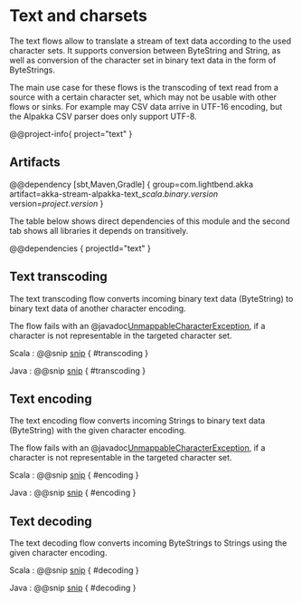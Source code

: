 # Text and charsets

The text flows allow to translate a stream of text data according to the used 
character sets. It supports conversion between ByteString and String, as well 
as conversion of the character set in binary text data in the form of ByteStrings.

The main use case for these flows is the transcoding of text read from a
source with a certain character set, which may not be usable with other flows
or sinks. For example may CSV data arrive in UTF-16 encoding, but the Alpakka CSV
parser does only support UTF-8.

@@project-info{ project="text" }


## Artifacts

@@dependency [sbt,Maven,Gradle] {
  group=com.lightbend.akka
  artifact=akka-stream-alpakka-text_$scala.binary.version$
  version=$project.version$
}


The table below shows direct dependencies of this module and the second tab shows all libraries it depends on transitively.

@@dependencies { projectId="text" }


## Text transcoding

The text transcoding flow converts incoming binary text data (ByteString) to binary text
data of another character encoding. 

The flow fails with an @javadoc[UnmappableCharacterException](java.nio.charset.UnmappableCharacterException), 
if a character is not representable in the targeted character set.

Scala
: @@snip [snip](/text/src/test/scala/docs/scaladsl/CharsetCodingFlowsDoc.scala) { #transcoding }

Java
: @@snip [snip](/text/src/test/java/docs/javadsl/CharsetCodingFlowsDoc.java) { #transcoding }

## Text encoding

The text encoding flow converts incoming Strings to binary text data (ByteString) with the 
given character encoding. 

The flow fails with an @javadoc[UnmappableCharacterException](java.nio.charset.UnmappableCharacterException), 
if a character is not representable in the targeted character set.

Scala
: @@snip [snip](/text/src/test/scala/docs/scaladsl/CharsetCodingFlowsDoc.scala) { #encoding }

Java
: @@snip [snip](/text/src/test/java/docs/javadsl/CharsetCodingFlowsDoc.java) { #encoding }

## Text decoding

The text decoding flow converts incoming ByteStrings to Strings using the given 
character encoding. 

Scala
: @@snip [snip](/text/src/test/scala/docs/scaladsl/CharsetCodingFlowsDoc.scala) { #decoding }

Java
: @@snip [snip](/text/src/test/java/docs/javadsl/CharsetCodingFlowsDoc.java) { #decoding }
